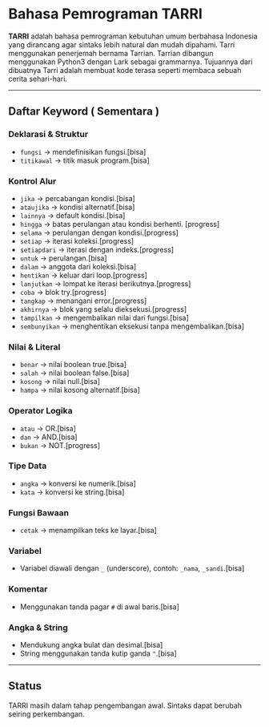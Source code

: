 # Bahasa Pemrograman TARRI

**TARRI** adalah bahasa pemrograman kebutuhan umum berbahasa Indonesia yang dirancang agar sintaks lebih natural dan mudah dipahami. Tarri menggunakan penerjemah bernama Tarrian. Tarrian dibangun menggunakan Python3 dengan Lark sebagai grammarnya.
Tujuannya dari dibuatnya Tarri adalah membuat kode terasa seperti membaca sebuah cerita sehari-hari.

---

## Daftar Keyword ( Sementara )

### Deklarasi & Struktur
- `fungsi` → mendefinisikan fungsi.[bisa]
- `titikawal` → titik masuk program.[bisa]

### Kontrol Alur
- `jika` → percabangan kondisi.[bisa]
- `ataujika` → kondisi alternatif.[bisa]
- `lainnya` → default kondisi.[bisa]
- `hingga` → batas perulangan atau kondisi berhenti. [progress]
- `selama` → perulangan dengan kondisi.[progress]
- `setiap` → iterasi koleksi.[progress]
- `setiapdari` → iterasi dengan indeks.[progress]
- `untuk` → perulangan.[bisa]
- `dalam` → anggota dari koleksi.[bisa]
- `hentikan` → keluar dari loop.[progress]
- `lanjutkan` → lompat ke iterasi berikutnya.[progress]
- `coba` → blok try.[progress]
- `tangkap` → menangani error.[progress]
- `akhirnya` → blok yang selalu dieksekusi.[progress]
- `tampilkan` → mengembalikan nilai dari fungsi.[bisa]
- `sembunyikan` → menghentikan eksekusi tanpa mengembalikan.[bisa]

### Nilai & Literal
- `benar` → nilai boolean true.[bisa]
- `salah` → nilai boolean false.[bisa]
- `kosong` → nilai null.[bisa]
- `hampa` → nilai kosong alternatif.[bisa]

### Operator Logika
- `atau` → OR.[bisa]
- `dan` → AND.[bisa]
- `bukan` → NOT.[progress]

### Tipe Data
- `angka` → konversi ke numerik.[bisa]
- `kata` → konversi ke string.[bisa]

### Fungsi Bawaan
- `cetak` → menampilkan teks ke layar.[bisa]

### Variabel
- Variabel diawali dengan `_` (underscore), contoh: `_nama`, `_sandi`.[bisa]

### Komentar
- Menggunakan tanda pagar `#` di awal baris.[bisa]

### Angka & String
- Mendukung angka bulat dan desimal.[bisa]
- String menggunakan tanda kutip ganda `"`.[bisa]

---

## Status
TARRI masih dalam tahap pengembangan awal. Sintaks dapat berubah seiring perkembangan.

